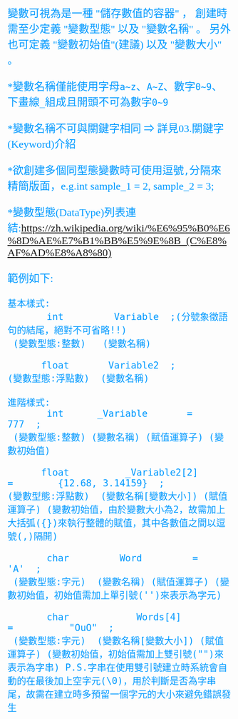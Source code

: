 <font color=#0099ff size=5 face="黑體">
變數可視為是一種 "儲存數值的容器" ，
創建時需至少定義 "變數型態" 以及 "變數名稱" 。
另外也可定義 "變數初始值"(建議) 以及 "變數大小" 。

\*變數名稱僅能使用字母`a~z`、`A~Z`、數字`0~9`、下畫線`_`組成且開頭不可為數字`0~9`

\*變數名稱不可與關鍵字相同 &rArr; 詳見03.關鍵字(Keyword)介紹

\*欲創建多個同型態變數時可使用逗號`,`分隔來精簡版面，e.g.int sample_1 = 2, sample_2 = 3;

\*變數型態(DataType)列表連結:<https://zh.wikipedia.org/wiki/%E6%95%B0%E6%8D%AE%E7%B1%BB%E5%9E%8B_(C%E8%AF%AD%E8%A8%80)>


範例如下:

    基本樣式:
	       int         Variable  ;(分號象徵語句的結尾，絕對不可省略!!)
	 (變數型態:整數)   (變數名稱)

	      float       Variable2  ;
	(變數型態:浮點數)  (變數名稱)

    進階樣式:
	       int      _Variable       =        777  ;
	 (變數型態:整數) (變數名稱) (賦值運算子) (變數初始值)

	      float          _Variable2[2]         =        {12.68, 3.14159}  ;
	(變數型態:浮點數)  (變數名稱[變數大小]) (賦值運算子) (變數初始值，由於變數大小為2，故需加上大括弧({})來執行整體的賦值，其中各數值之間以逗號(,)隔開)

	       char         Word         =         'A'  ;
	 (變數型態:字元)  (變數名稱) (賦值運算子) (變數初始值，初始值需加上單引號('')來表示為字元)

	       char            Words[4]           =          "OuO"  ;
	 (變數型態:字元)  (變數名稱[變數大小]) (賦值運算子) (變數初始值，初始值需加上雙引號("")來表示為字串) P.S.字串在使用雙引號建立時系統會自動的在最後加上空字元(\0)，用於判斷是否為字串尾，故需在建立時多預留一個字元的大小來避免錯誤發生
